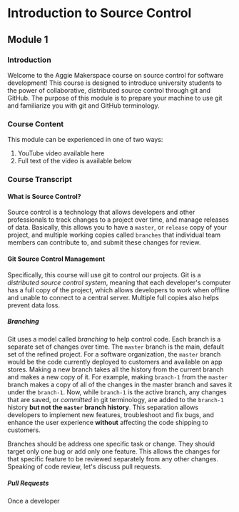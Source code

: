 # Introduction to Source Control
## Module 1

### Introduction

Welcome to the Aggie Makerspace course on source control for software development!
This course is designed to introduce university students to the power of collaborative, distributed
source control through git and GitHub. The purpose of this module is to prepare your machine to
use git and familiarize you with git and GitHub terminology.

### Course Content

This module can be experienced in one of two ways:
  1. YouTube video available here
  2. Full text of the video is available below

### Course Transcript

#### What is Source Control?

Source control is a technology that allows developers and other professionals to track
changes to a project over time, and manage releases of data. Basically, this allows
you to have a `master`, or `release` copy of your project, and multiple working copies
called `branches` that individual team members can contribute to, and submit these changes for review.

#### Git Source Control Management

Specifically, this course will use git to control our projects. Git is a _distributed source control system_,
meaning that each developer's computer has a full copy of the project, which allows developers to
work when offline and unable to connect to a central server. Multiple full copies also helps prevent
data loss.

##### Branching

Git uses a model called _branching_ to help control code. Each branch is a separate set
of changes over time. The `master` branch is the main, default set of the refined project.
For a software organization, the `master` branch would be the code currently deployed to
customers and available on app stores. Making a new branch takes all the history from
the current branch and makes a new copy of it. For example, making `branch-1` from the `master`
branch makes a copy of all of the changes in the master branch and saves it under the `branch-1`.
Now, while `branch-1` is the active branch, any changes that are saved, or _committed_ in git terminology,
are added to the `branch-1` history **but not the `master` branch history**.
This separation allows developers to implement new features, troubleshoot and fix bugs,
and enhance the user experience **without** affecting the code shipping to customers.

Branches should be address one specific task or change. They should target only one bug
or add only one feature. This allows the changes for that specific feature to be reviewed
separately from any other changes. Speaking of code review, let's discuss pull requests.

##### Pull Requests

Once a developer

